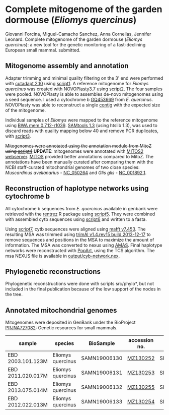 # Complete mitogenome of the garden dormouse (_Eliomys quercinus_)

Giovanni Forcina, Miguel-Camacho Sanchez, Anna Cornellas, Jennifer Leonard. Complete mitogenome of the garden dormouse (_Eliomys quercinus_): a new tool for the genetic monitoring of a fast-declining European small mammal. submitted.

## Mitogenome assembly and annotation
Adapter trimming and minimal quality filtering on the 3' end were performed with [cutadapt 2.10](https://doi.org/10.14806/ej.17.1.200) using [script1](src/1.trim-fastq.sh).
A reference mitogenome for _Eliomys quercinus_ was created with [NOVOPlasty3.7](https://doi.org/10.1093/nar/gkw955) using [script2](src/2.novoplasty.sh). The four samples were pooled. NOVOPlasty is able to assembles de-novo mitogenomes using a seed sequence. I used a cytochrome b [GQ453669](data/raw/GQ453669.fasta) from *E. quercinus*. NOVOPlasty was able to reconstruct a single [contig](output/log_eliomys_novoplasty.txt) with the expected size of the mitogenome.

Individual samples of *Eliomys* were mapped to the reference mitogenome using [BWA mem 0.7.12-r1039](https://arxiv.org/abs/1303.3997). [SAMtools 1.3](https://doi.org/10.1093/bioinformatics/btp352) (using htslib 1.3), was used to discard reads with quality mapping below 40 and remove PCR duplicates, with [script3](src/3.assemble.sh).

~~Mitogenomes were annotated using the annotation module from MitoZ using [script4](src/4.annotate-mitogenomes.sh)~~ **UPDATE**: mitogenomes were annotated with [MITOS2 webserver](http://mitos.bioinf.uni-leipzig.de/index.py). [MITOS](https://doi.org/10.1016/j.ympev.2012.08.023) provided better annotations compared to MitoZ. The annotations have been manually curated after comparing them with the NCBI staff-curated mitochondrial genomes of two close species: _Muscardinus avellanarius_ - [NC_050264](https://www.ncbi.nlm.nih.gov/nuccore/NC_050264) and _Glis glis_ - [NC_001892.1](https://www.ncbi.nlm.nih.gov/nuccore/NC_001892).

## Reconstruction of haplotype networks using cytochrome b
All cytochrome b sequences from _E. quercinus_ available in genbank were retrieved with the [rentrez]( https://doi.org/10.7287/peerj.preprints.3179v2) R package using [script5](src/5.retrieve-cytb.R). They were combined with assembled cytb sequences using [script6](src/6.multifasta-cytb.sh) and written to a fasta.

Using [script7](src/7.msa-trim.sh), cytb sequences were aligned using [mafft v7.453](https://doi.org/10.1093/molbev/mst010). The resulting MSA was trimmed using [trimAl v1.4.rev15 build 2013-12-17](https://doi.org/10.1093/bioinformatics/btp348) to remove sequences and positions in the MSA to maximize the amount of information. The MSA was converted to nexus using [AMAS](https://doi.org/10.7717/peerj.1660).
Final haplotype networks were reconstructed with [PopArt](https://doi.org/10.1111/2041-210X.12410), using the TCS algorithm. The msa NEXUS file is available in [output/cyb-network.nex](output/cyb-network.nex).

## Phylogenetic reconstructions
Phylogenetic reconstructions were done with scripts src/phylo*, but not included in the final publication because of the low support of the nodes in the tree.

## Annotated mitochondrial genomes
Mitogenomes were deposited in GenBank under the BioProject [PRJNA727082](https://www.ncbi.nlm.nih.gov/bioproject/727082): Genetic resources for small mammals.

| sample            | species           | BioSample    | accession no.                                             | SRA         |
|-------------------|-------------------|--------------|-----------------------------------------------------------|-------------|
| EBD 2003.101.123M | Eliomys quercinus | SAMN19006130 | [MZ130252](https://www.ncbi.nlm.nih.gov/nuccore/MZ130252) | SRR14415825 |
| EBD 2011.020.017M | Eliomys quercinus | SAMN19006131 | [MZ130253](https://www.ncbi.nlm.nih.gov/nuccore/MZ130253) | SRR14415824 |
| EBD 2013.075.014M | Eliomys quercinus | SAMN19006132 | [MZ130255](https://www.ncbi.nlm.nih.gov/nuccore/MZ130255) | SRR14415823 |
| EBD 2012.022.013M | Eliomys quercinus | SAMN19006133 | [MZ130254](https://www.ncbi.nlm.nih.gov/nuccore/MZ130254) | SRR14415822 |
